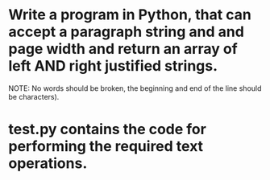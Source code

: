 # Write a program in Python, that can accept a paragraph string and and page width and return an array of left AND right justified strings.
NOTE: No words should be broken, the beginning and end of the line should be characters).

# test.py contains the code for performing the required text operations.
